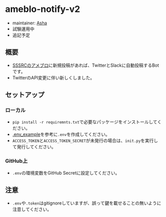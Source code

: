 # ameblo-notify-v2
* maintainer: [Asha](https://github.com/asha-ndf)
* 試験運用中
* 追記予定
## 概要
* [SSSRCのアメブロ](https://ameblo.jp/sssrc/)に新規投稿があれば、TwitterとSlackに自動投稿するBotです。
* TwitterのAPI変更に伴い新しくしました。

## セットアップ
### ローカル
* `pip install -r requiremnts.txt`で必要なパッケージをインストールしてください。
* [.env_example](.env_example)を参考に`.env`を作成してください。
* `ACCESS_TOKEN`と`ACCESS_TOKEN_SECRET`が未発行の場合は、`init.py`を実行して発行してください。
### GitHub上
* `.env`の環境変数をGitHub Secretに設定してください。


## 注意
* `.env`や`.token`はgitignoreしていますが、誤って鍵を載せることの無いように注意してください。